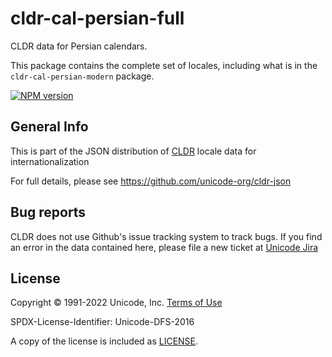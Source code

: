 # cldr-cal-persian-full

CLDR data for Persian calendars.

This package contains the complete set of locales, including what is in the `cldr-cal-persian-modern` package.


[![NPM version](https://img.shields.io/npm/v/cldr-cal-persian-full.svg?style=flat)](https://www.npmjs.org/package/cldr-cal-persian-full)

## General Info

This is part of the JSON distribution of [CLDR](http://cldr.unicode.org/)
locale data for internationalization

For full details, please see <https://github.com/unicode-org/cldr-json>

## Bug reports

CLDR does not use Github's issue tracking system to track bugs.  If you find an error in
the data contained here, please file a new ticket at [Unicode Jira](https://unicode-org.atlassian.net/projects/CLDR/issues)

## License

Copyright © 1991-2022 Unicode, Inc.
[Terms of Use](http://www.unicode.org/copyright.html)

SPDX-License-Identifier: Unicode-DFS-2016

A copy of the license is included as [LICENSE](./LICENSE).
